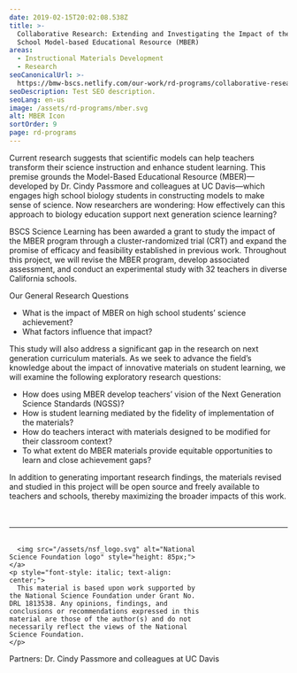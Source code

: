 ```yaml
---
date: 2019-02-15T20:02:08.538Z
title: >-
  Collaborative Research: Extending and Investigating the Impact of the High
  School Model-based Educational Resource (MBER)
areas:
  - Instructional Materials Development
  - Research
seoCanonicalUrl: >-
  https://bmw-bscs.netlify.com/our-work/rd-programs/collaborative-research-extending-and-investigating-the-impact-of-of-the-high-school-model-based-educational-resource-mber
seoDescription: Test SEO description.
seoLang: en-us
image: /assets/rd-programs/mber.svg
alt: MBER Icon
sortOrder: 9
page: rd-programs
---
```


Current research suggests that scientific models can help teachers transform their science instruction and enhance student learning. This premise grounds the Model-Based Educational Resource (MBER)—developed by Dr. Cindy Passmore and colleagues at UC Davis—which engages high school biology students in constructing models to make sense of science. Now researchers are wondering: How effectively can this approach to biology education support next generation science learning? 

BSCS Science Learning has been awarded a grant to study the impact of the MBER program through a cluster-randomized trial (CRT) and expand the promise of efficacy and feasibility established in previous work. Throughout this project, we will revise the MBER program, develop associated assessment, and conduct an experimental study with 32 teachers in diverse California schools. 

Our General Research Questions
*	What is the impact of MBER on high school students’ science achievement? 
*	What factors influence that impact? 

This study will also address a significant gap in the research on next generation curriculum materials. As we seek to advance the field’s knowledge about the impact of innovative materials on student learning, we will examine the following exploratory research questions: 
*	How does using MBER develop teachers’ vision of the Next Generation Science Standards (NGSS)?
*	How is student learning mediated by the fidelity of implementation of the materials?
*	How do teachers interact with materials designed to be modified for their classroom context? 
*	To what extent do MBER materials provide equitable opportunities to learn and close achievement gaps? 

In addition to generating important research findings, the materials revised and studied in this project will be open source and freely available to teachers and schools, thereby maximizing the broader impacts of this work. 

<hr style="margin-top: 3rem; margin-bottom: 2rem;" />
<div class="d-flex justify-content-center">
  <div style="width: 70%;">
    
      <img src="/assets/nsf_logo.svg" alt="National Science Foundation logo" style="height: 85px;">
    </a>
    <p style="font-style: italic; text-align: center;">
      This material is based upon work supported by the National Science Foundation under Grant No. DRL 1813538. Any opinions, findings, and conclusions or recommendations expressed in this material are those of the author(s) and do not necessarily reflect the views of the National Science Foundation.
    </p>
  </div>
</div>

Partners: Dr. Cindy Passmore and colleagues at UC Davis
